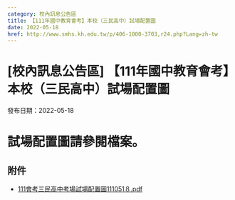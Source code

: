 ```yaml
---
category: 校內訊息公告區
title: 【111年國中教育會考】本校（三民高中）試場配置圖
date: 2022-05-18
href: http://www.smhs.kh.edu.tw/p/406-1000-3703,r24.php?Lang=zh-tw
---
```


# [校內訊息公告區] 【111年國中教育會考】本校（三民高中）試場配置圖

發布日期：2022-05-18

試場配置圖請參閱檔案。
===========

## 附件

- [111會考三民高中考場試場配置圖111051８.pdf](https://www.smhs.kh.edu.tw/var/file/0/1000/attach/17/pta_3474_4255900_41540.pdf)

